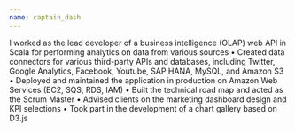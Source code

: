 ```yaml
---
name: captain_dash
---
```


I worked as the lead developer of a business intelligence (OLAP) web API in Scala for performing analytics on data from various sources
• Created data connectors for various third-party APIs and databases, including Twitter, Google Analytics, Facebook, Youtube, SAP HANA, MySQL, and Amazon S3
• Deployed and maintained the application in production on Amazon Web Services (EC2, SQS, RDS, IAM)
• Built the technical road map and acted as the Scrum Master
• Advised clients on the marketing dashboard design and KPI selections
• Took part in the development of a chart gallery based on D3.js